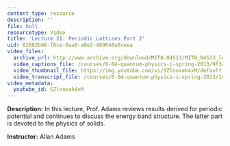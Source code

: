 ```yaml
---
content_type: resource
description: ''
file: null
resourcetype: Video
title: 'Lecture 21: Periodic Lattices Part 2'
uid: 02682b46-f6ce-0aa0-a8e2-489648a6ceea
video_files:
  archive_url: http://www.archive.org/download/MIT8.04S13/MIT8_04S13_lec21_300k.mp4
  video_captions_file: /courses/8-04-quantum-physics-i-spring-2013/9f3abf5e74425f6ea30620d5271a1fde_SZlnoxak4xM.vtt
  video_thumbnail_file: https://img.youtube.com/vi/SZlnoxak4xM/default.jpg
  video_transcript_file: /courses/8-04-quantum-physics-i-spring-2013/1c24bfb41321effa6d5874cf8431cb39_SZlnoxak4xM.pdf
video_metadata:
  youtube_id: SZlnoxak4xM
---
```


**Description:** In this lecture, Prof. Adams reviews results derived for periodic potential and continues to discuss the energy band structure. The latter part is devoted to the physics of solids.

**Instructor:** Allan Adams